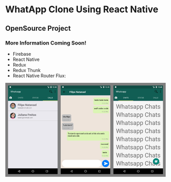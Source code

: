 # WhatApp Clone Using React Native
## OpenSource Project

### More Information Coming Soon!

- Firebase
- React Native
- Redux
- Redux Thunk
- React Native Router Flux:


![alt text](https://raw.githubusercontent.com/filipenatanael/images-in-readme/master/Whatsapp-clone-react-native/whatsappClone.jpg)
